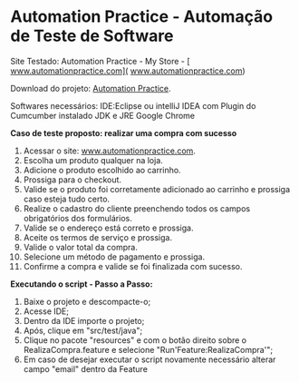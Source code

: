 ﻿
# [](https://github.com/tonymich19/autopraticeteste)Automation Practice - Automação de Teste de Software
Site Testado: Automation Practice - My Store - [ www.automationpractice.com]( www.automationpractice.com)

Download do projeto: [Automation Practice](https://github.com/tonymich19/autopraticeteste/archive/Tony.zip).

Softwares necessários:
IDE:Eclipse ou intelliJ IDEA com Plugin do Cumcumber instalado
JDK e JRE
Google Chrome

**Caso de teste proposto: realizar uma compra com sucesso**
1. Acessar o site: www.automationpractice.com.
2. Escolha um produto qualquer na loja.
3. Adicione o produto escolhido ao carrinho.
4. Prossiga para o checkout.
5. Valide se o produto foi corretamente adicionado ao carrinho e prossiga caso esteja tudo certo.
6. Realize o cadastro do cliente preenchendo todos os campos obrigatórios dos formulários.
7. Valide se o endereço está correto e prossiga.
8. Aceite os termos de serviço e prossiga.
9. Valide o valor total da compra.
10. Selecione um método de pagamento e prossiga.
11. Confirme a compra e valide se foi finalizada com sucesso.


**Executando o script - Passo a Passo:**
 1. Baixe o projeto e descompacte-o;
 2. Acesse  IDE;
 3. Dentro da IDE importe o projeto;
 4. Após, clique em "src/test/java";
 7. Clique no pacote "resources" e com o botão direito sobre o RealizaCompra.feature e selecione "Run'Feature:RealizaCompra'";
 8. Em caso de desejar executar o script novamente necessário alterar campo "email" dentro da Feature
